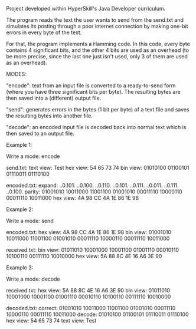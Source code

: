 Project developed within HyperSkill's Java Developer curriculum. 

The program reads the text the user wants to send from the send.txt and simulates its posting through a poor internet connection by making one-bit errors in every byte of the text. 

For that, the program implements a Hamming code. In this code, every byte contains 4 significant bits, and the other 4 bits are used as an overhead (to be more precise, since the last one just isn't used, only 3 of them are used as an overhead).

MODES:

"encode": text from an input file is converted to a ready-to-send form (where you have three significant bits per byte). The resulting bytes are then saved into a (different) output file.

"send": generates errors in the bytes (1 bit per byte) of a text file and saves the resulting bytes into another file.

"decode": an encoded input file is decoded back into normal text which is then saved to an output file.

Example 1:

Write a mode: encode

send.txt:
text view: Test
hex view: 54 65 73 74
bin view: 01010100 01100101 01110011 01110100

encoded.txt:
expand: ..0.101. ..0.100. ..0.110. ..0.101. ..0.111. ..0.011. ..0.111. ..0.100.
parity: 01001010 10011000 11001100 01001010 00011110 10000110 00011110 10011000
hex view: 4A 98 CC 4A 1E 86 1E 98

Example 2:

Write a mode: send

encoded.txt:
hex view: 4A 98 CC 4A 1E 86 1E 98
bin view: 01001010 10011000 11001100 01001010 00011110 10000110 00011110 10011000

received.txt:
bin view: 01011010 10001000 10001100 01001110 00010110 10100110 00111110 10010000
hex view: 5A 88 8C 4E 16 A6 3E 90

Example 3:

Write a mode: decode

received.txt:
hex view: 5A 88 8C 4E 16 A6 3E 90
bin view: 01011010 10001000 10001100 01001110 00010110 10100110 00111110 10010000

decoded.txt:
correct: 01001010 10011000 11001100 01001010 00011110 10000110 00011110 10011000
decode: 01010100 01100101 01110011 01110100
hex view: 54 65 73 74
text view: Test